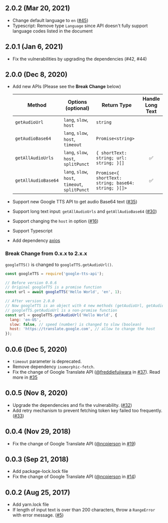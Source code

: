 ## 2.0.2 (Mar 20, 2021)

- Change default language to `en` ([#45](https://github.com/sefinek24/google-tts-api/issues/45))
- Typescript: Remove type `Language` since API doesn't fully support language codes listed in the document

## 2.0.1 (Jan 6, 2021)

- Fix the vulnerabilities by upgrading the dependencies (#42, #44)

## 2.0.0 (Dec 8, 2020)

- Add new APIs (Please see the **Break Change** below)

  | Method              | Options (optional)                              | Return Type                                         | Handle Long Text |
  |---------------------|-------------------------------------------------|-----------------------------------------------------|:----------------:|
  | `getAudioUrl`       | `lang`, `slow`, `host`                          | `string`                                            |                  |
  | `getAudioBase64`    | `lang`, `slow`, `host`, `timeout`               | `Promise<string>`                                   |                  |
  | `getAllAudioUrls`   | `lang`, `slow`, `host`, `splitPunct`            | `{ shortText: string; url: string; }[]`             |        ✅         |
  | `getAllAudioBase64` | `lang`, `slow`, `host`, `timeout`, `splitPunct` | `Promise<{ shortText: string; base64: string; }[]>` |        ✅         |

- Support new Google TTS API to get audio Base64 text ([#35](https://github.com/sefinek24/google-tts-api/issues/35))
- Support long text input: `getAllAudioUrls` and `getAllAudioBase64` ([#30](https://github.com/sefinek24/google-tts-api/issues/30))
- Support changing the `host` in option ([#16](https://github.com/sefinek24/google-tts-api/issues/16))
- Support Typescript
- Add dependency [axios](https://github.com/axios/axios)

### **Break Change from 0.x.x to 2.x.x**

`googleTTS()` is changed to `googleTTS.getAudioUrl()`.

```js
const googleTTS = require('google-tts-api');

// Before version 0.0.6
// Original googleTTS is a promise function
const url = await googleTTS('Hello World', 'en', 1);

// After version 2.0.0
// Now googleTTS is an object with 4 new methods (getAudioUrl, getAudioBase64, getAllAudioUrls, getAllAudioBase64)
// googleTTS.getAudioUrl is a non-promise function
const url = googleTTS.getAudioUrl('Hello World', {
  lang: 'en-US',
  slow: false, // speed (number) is changed to slow (boolean)
  host: 'https://translate.google.com', // allow to change the host
});
```

## 0.0.6 (Dec 5, 2020)

- `timeout` parameter is deprecated.
- Remove dependency `isomorphic-fetch`.
- Fix the change of Google Translate API ([@freddiefujiwara](https://github.com/freddiefujiwara) in [#37](https://github.com/sefinek24/google-tts-api/pull/37)). Read more in [#35](https://github.com/sefinek24/google-tts-api/issues/35)

## 0.0.5 (Nov 8, 2020)

- Upgrade the dependencies and fix the vulnerability. ([#32](https://github.com/sefinek24/google-tts-api/issues/32))
- Add retry mechanism to prevent fetching token key failed too frequently. ([#33](https://github.com/sefinek24/google-tts-api/issues/33))

## 0.0.4 (Nov 29, 2018)

- Fix the change of Google Translate API ([@ncpierson](https://github.com/ncpierson) in [#19](https://github.com/sefinek24/google-tts-api/pull/19))

## 0.0.3 (Sep 21, 2018)

- Add package-lock.lock file
- Fix the change of Google Translate API ([@ncpierson](https://github.com/ncpierson) in [#14](https://github.com/sefinek24/google-tts-api/pull/14))

## 0.0.2 (Aug 25, 2017)

- Add yarn.lock file
- If length of input text is over than 200 characters, throw a `RangeError` with error message. ([#5](https://github.com/sefinek24/google-tts-api/issues/5))
